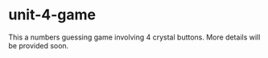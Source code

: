# unit-4-game
This a  numbers guessing game involving 4 crystal buttons.  More details will be provided soon.
